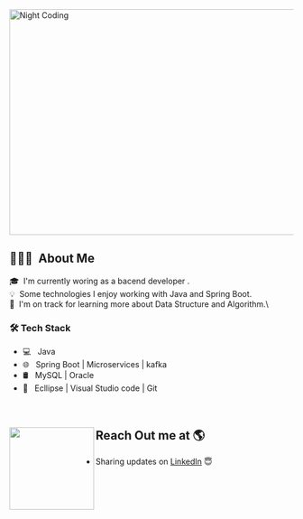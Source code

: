 <img alt="Night Coding" src="https://user-images.githubusercontent.com/68162762/152023339-605890cb-8990-4cc9-9970-38eff172b952.gif"  width="900" height="400" align="center" />


## 👨🏻‍💻 &nbsp;About Me



🎓 &nbsp;I'm currently woring as a bacend developer .\
💡 &nbsp;Some technologies I enjoy working with Java and Spring Boot.\
🌱 &nbsp;I'm on track for learning more about Data Structure and Algorithm.\

<h3>🛠 Tech Stack</h3>

- 💻 &nbsp; Java 
- 🌐 &nbsp; Spring Boot | Microservices | kafka
- 🛢 &nbsp; MySQL | Oracle
- 🔧 &nbsp; Ecllipse | Visual Studio code | Git

<br>

## Reach Out me at 🌎 <a href="https://www.linkedin.com/in/priyanshu-jain-674b0b1a1/"><img align="left" width="150" height="146" src="https://cdn.dribbble.com/users/1876781/screenshots/6169542/web_character.gif?raw=true"></a>
- Sharing updates on <a href="https://www.linkedin.com/in/priyanshu-jain-674b0b1a1/">LinkedIn</a> 😇
</br>
</br>
